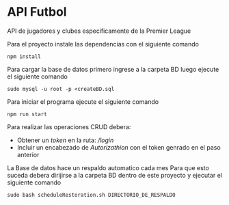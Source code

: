# API Futbol

API de jugadores y clubes especificamente de la Premier League

Para el proyecto instale las dependencias con el siguiente comando
```
npm install 
```

Para cargar la base de datos primero ingrese a la carpeta BD luego ejecute el siguiente comando
```
sudo mysql -u root -p <createBD.sql 
```
Para iniciar el programa ejecute el siguiente comando
```
npm run start
```

Para realizar las operaciones CRUD debera: 

- Obtener un *token* en la ruta: */login*
- Incluir un encabezado de *Autorizathion* con el token genrado en el paso anterior

La Base de datos hace un respaldo automatico cada mes
Para que esto suceda debera dirijirse a la carpeta BD dentro de este proyecto
y ejecutar el siguiente comando
```
sudo bash scheduleRestoration.sh DIRECTORIO_DE_RESPALDO
```